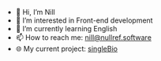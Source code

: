 - 👋 Hi, I’m Nill
- 👀 I’m interested in Front-end development
- 🌱 I’m currently learning English
- 📫 How to reach me: nill@nullref.software
- 🌐 My current project: [singleBio](https://www.singlebio.link)

<!---
niltonslf/niltonslf is a ✨ special ✨ repository because its `README.md` (this file) appears on your GitHub profile.
You can click the Preview link to take a look at your changes.
--->
